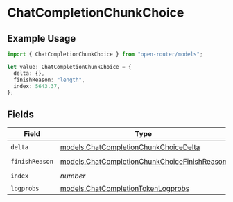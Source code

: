 # ChatCompletionChunkChoice

## Example Usage

```typescript
import { ChatCompletionChunkChoice } from "open-router/models";

let value: ChatCompletionChunkChoice = {
  delta: {},
  finishReason: "length",
  index: 5643.37,
};
```

## Fields

| Field                                                                                              | Type                                                                                               | Required                                                                                           | Description                                                                                        |
| -------------------------------------------------------------------------------------------------- | -------------------------------------------------------------------------------------------------- | -------------------------------------------------------------------------------------------------- | -------------------------------------------------------------------------------------------------- |
| `delta`                                                                                            | [models.ChatCompletionChunkChoiceDelta](../models/chatcompletionchunkchoicedelta.md)               | :heavy_check_mark:                                                                                 | N/A                                                                                                |
| `finishReason`                                                                                     | [models.ChatCompletionChunkChoiceFinishReason](../models/chatcompletionchunkchoicefinishreason.md) | :heavy_check_mark:                                                                                 | N/A                                                                                                |
| `index`                                                                                            | *number*                                                                                           | :heavy_check_mark:                                                                                 | N/A                                                                                                |
| `logprobs`                                                                                         | [models.ChatCompletionTokenLogprobs](../models/chatcompletiontokenlogprobs.md)                     | :heavy_minus_sign:                                                                                 | N/A                                                                                                |